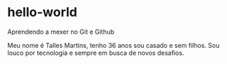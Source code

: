 # hello-world
Aprendendo a mexer no Git e Github

Meu nome é Talles Martins, tenho 36 anos sou casado e sem filhos. Sou louco por tecnologia e sempre em busca de novos desafios.

